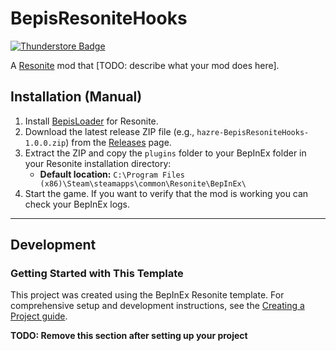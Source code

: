 # BepisResoniteHooks
[![Thunderstore Badge](https://modding.resonite.net/assets/available-on-thunderstore.svg)](https://thunderstore.io/c/resonite/)

A [Resonite](https://resonite.com/) mod that [TODO: describe what your mod does here].

## Installation (Manual)
1. Install [BepisLoader](https://github.com/ResoniteModding/BepisLoader) for Resonite.
2. Download the latest release ZIP file (e.g., `hazre-BepisResoniteHooks-1.0.0.zip`) from the [Releases](https://github.com/hazre/BepisResoniteHooks/releases) page.
3. Extract the ZIP and copy the `plugins` folder to your BepInEx folder in your Resonite installation directory:
   - **Default location:** `C:\Program Files (x86)\Steam\steamapps\common\Resonite\BepInEx\`
4. Start the game. If you want to verify that the mod is working you can check your BepInEx logs.

---

## Development

### Getting Started with This Template

This project was created using the BepInEx Resonite template. For comprehensive setup and development instructions, see the [Creating a Project guide](https://modding.resonite.net/creating-a-mod/creating-a-project).

**TODO: Remove this section after setting up your project**